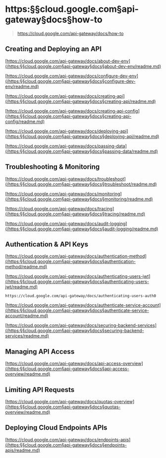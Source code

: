 # https:§§cloud.google.com§api-gateway§docs§how-to
> https://cloud.google.com/api-gateway/docs/how-to

## Creating and Deploying an API

[https://cloud.google.com/api-gateway/docs/about-dev-env](/https:§§cloud.google.com§api-gateway§docs§about-dev-env/readme.md)

[https://cloud.google.com/api-gateway/docs/configure-dev-env](/https:§§cloud.google.com§api-gateway§docs§configure-dev-env/readme.md)

[https://cloud.google.com/api-gateway/docs/creating-api](/https:§§cloud.google.com§api-gateway§docs§creating-api/readme.md)

[https://cloud.google.com/api-gateway/docs/creating-api-config](/https:§§cloud.google.com§api-gateway§docs§creating-api-config/readme.md)

[https://cloud.google.com/api-gateway/docs/deploying-api](/https:§§cloud.google.com§api-gateway§docs§deploying-api/readme.md)

[https://cloud.google.com/api-gateway/docs/passing-data](/https:§§cloud.google.com§api-gateway§docs§passing-data/readme.md)


## Troubleshooting & Monitoring

[https://cloud.google.com/api-gateway/docs/troubleshoot](/https:§§cloud.google.com§api-gateway§docs§troubleshoot/readme.md)

[https://cloud.google.com/api-gateway/docs/monitoring](/https:§§cloud.google.com§api-gateway§docs§monitoring/readme.md)

[https://cloud.google.com/api-gateway/docs/tracing](/https:§§cloud.google.com§api-gateway§docs§tracing/readme.md)

[https://cloud.google.com/api-gateway/docs/audit-logging](/https:§§cloud.google.com§api-gateway§docs§audit-logging/readme.md)

## Authentication & API Keys

[https://cloud.google.com/api-gateway/docs/authentication-method](/https:§§cloud.google.com§api-gateway§docs§authentication-method/readme.md)

[https://cloud.google.com/api-gateway/docs/authenticating-users-jwt](/https:§§cloud.google.com§api-gateway§docs§authenticating-users-jwt/readme.md)

`https://cloud.google.com/api-gateway/docs/authenticating-users-auth0`

[https://cloud.google.com/api-gateway/docs/authenticate-service-account](/https:§§cloud.google.com§api-gateway§docs§authenticate-service-account/readme.md)

[https://cloud.google.com/api-gateway/docs/securing-backend-services](/https:§§cloud.google.com§api-gateway§docs§securing-backend-services/readme.md)

## Managing API Access

[https://cloud.google.com/api-gateway/docs/api-access-overview](/https:§§cloud.google.com§api-gateway§docs§api-access-overview/readme.md)

## Limiting API Requests

[https://cloud.google.com/api-gateway/docs/quotas-overview](/https:§§cloud.google.com§api-gateway§docs§quotas-overview/readme.md)

## Deploying Cloud Endpoints APIs

[https://cloud.google.com/api-gateway/docs/endpoints-apis](/https:§§cloud.google.com§api-gateway§docs§endpoints-apis/readme.md)


